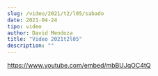 ```yaml
---
slug: /video/2021/t2/l05/sabado
date: 2021-04-24
tipo: video
author: David Mendoza
title: "Video 2021t2l05"
description: ""
---
```


https://www.youtube.com/embed/mbBUJqOC4tQ
